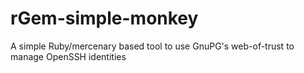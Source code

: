 # rGem-simple-monkey
A simple Ruby/mercenary based tool to use GnuPG's web-of-trust to manage OpenSSH identities
